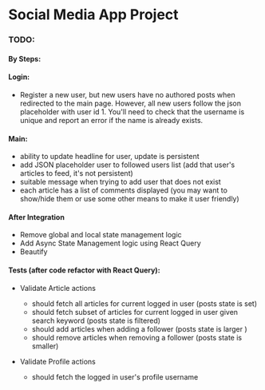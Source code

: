 # Social Media App Project

### TODO:

#### By Steps:

#### Login:
- Register a new user, but new users have no authored posts when redirected to the main page. However, all new users follow the json placeholder with user id 1. You'll need to check that the username is unique and report an error if the name is already exists.

#### Main:
- ability to update headline for user, update is persistent
- add JSON placeholder user to followed users list (add that user's articles to feed, it's not persistent)
- suitable message when trying to add user that does not exist
- each article has a list of comments displayed (you may want to show/hide them or use some other means to make it user friendly)

#### After Integration
- Remove global and local state management logic
- Add Async State Management logic using React Query
- Beautify

#### Tests (after code refactor with React Query):
- Validate Article actions
    - should fetch all articles for current logged in user (posts state is set)
    - should fetch subset of articles for current logged in user given search keyword (posts state is filtered)
    - should add articles when adding a follower (posts state is larger )
    - should remove articles when removing a follower (posts state is smaller)

- Validate Profile actions
    - should fetch the logged in user's profile username
